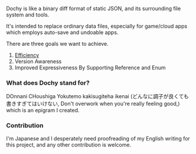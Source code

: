 Dochy is like a binary diff format of static JSON, and its surrounding file system and tools.

It's intended to replace ordinary data files, 
especially for game/cloud apps which employs auto-save 
and undoable apps.

There are three goals we want to achieve.

1. [Efficiency](src/sample_test/sample_code/efficiency.md)
2. Version Awareness
3. Improved Expressiveness By Supporting Reference and Enum

### What does Dochy stand for?

DOnnani CHoushiga Yokutemo kakisugiteha ikenai
(どんなに調子が良くても書きすぎてはいけない, Don't overwork when you're really feeling good,) which is an epigram I created.

### Contribution

I'm Japanese and I desperately need proofreading of my English writing for this project,
and any other contribution is welcome.